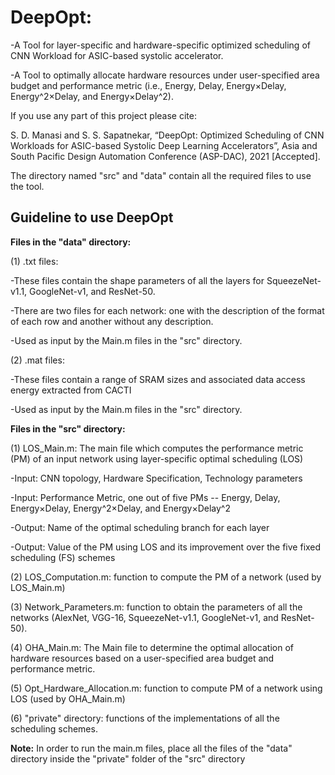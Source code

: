 # DeepOpt: 
-A Tool for layer-specific and hardware-specific optimized scheduling of CNN Workload for ASIC-based systolic accelerator.

-A Tool to optimally allocate hardware resources under user-specified area budget and performance metric (i.e., Energy, Delay, Energy×Delay, Energy^2×Delay, and Energy×Delay^2).

If you use any part of this project please cite:

S. D. Manasi and S. S. Sapatnekar, “DeepOpt: Optimized Scheduling of CNN Workloads for ASIC-based Systolic Deep Learning Accelerators”, Asia and South Pacific Design Automation Conference (ASP-DAC), 2021 [Accepted].

The directory named "src" and "data" contain all the required files to use the tool.

## Guideline to use DeepOpt

**Files in the "data" directory:**

(1) .txt files: 

-These files contain the shape parameters of all the layers for SqueezeNet-v1.1, GoogleNet-v1, and ResNet-50.

-There are two files for each network: one with the description of the format of each row and another without any description.

-Used as input by the Main.m files in the "src" directory.

(2) .mat files:

-These files contain a range of SRAM sizes and associated data access energy extracted from CACTI

-Used as input by the Main.m files in the "src" directory.

**Files in the "src" directory:**

(1) LOS_Main.m: The main file which computes the performance metric (PM) of an input network using layer-specific optimal scheduling (LOS)

-Input: CNN topology, Hardware Specification, Technology parameters 

-Input: Performance Metric, one out of five PMs -- Energy, Delay, Energy×Delay, Energy^2×Delay, and Energy×Delay^2

-Output: Name of the optimal scheduling branch for each layer

-Output: Value of the PM using LOS and its improvement over the five fixed scheduling (FS) schemes

(2) LOS_Computation.m: function to compute the PM of a network (used by LOS_Main.m)

(3) Network_Parameters.m: function to obtain the parameters of all the networks (AlexNet, VGG-16, SqueezeNet-v1.1, GoogleNet-v1, and ResNet-50).

(4) OHA_Main.m: The Main file to determine the optimal allocation of hardware resources based on a user-specified area budget and performance metric.

(5) Opt_Hardware_Allocation.m: function to compute PM of a network using LOS (used by OHA_Main.m)

(6) "private" directory: functions of the implementations of all the scheduling schemes.

**Note:**
In order to run the main.m files, place all the files of the "data" directory inside the "private" folder of the "src" directory
